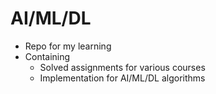 # AI/ML/DL
- Repo for my learning
- Containing
  - Solved assignments for various courses
  - Implementation for AI/ML/DL algorithms
